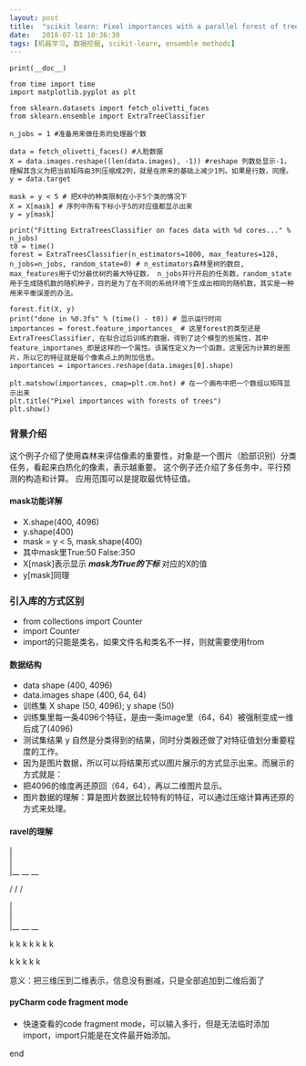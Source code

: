```yaml
---
layout: post
title:  "scikit learn: Pixel importances with a parallel forest of trees"
date:   2018-07-11 10:36:30
tags: [机器学习, 数据挖掘, scikit-learn, ensemble methods]
---
```


    print(__doc__)

    from time import time
    import matplotlib.pyplot as plt

    from sklearn.datasets import fetch_olivetti_faces
    from sklearn.ensemble import ExtraTreeClassifier

    n_jobs = 1 #准备用来做任务的处理器个数

    data = fetch_olivetti_faces() #人脸数据
    X = data.images.reshape((len(data.images), -1)) #reshape 列数处显示-1，理解其含义为把当前矩阵由3列压缩成2列，就是在原来的基础上减少1列。如果是行数，同理。
    y = data.target

    mask = y < 5 # 把X中的种类限制在小于5个类的情况下
    X = X[mask] # 序列中所有下标小于5的对应值都显示出来
    y = y[mask]

    print("Fitting ExtraTreesClassifier on faces data with %d cores..." % n_jobs)
    t0 = time()
    forest = ExtraTreesClassifier(n_estimators=1000, max_features=128, n_jobs=n_jobs, random_state=0) # n_estimators森林里树的数目, max_features用于切分最优树的最大特征数， n_jobs并行开启的任务数，random_state用于生成随机数的随机种子，目的是为了在不同的系统环境下生成出相同的随机数，其实是一种用来平衡误差的办法。

    forest.fit(X, y)
    print("done in %0.3fs" % (time() - t0)) # 显示运行时间
    importances = forest.feature_importances_ # 这里forest的类型还是ExtraTreesClassifier, 在拟合过后训练的数据，得到了这个模型的些属性，其中feature_importanes_即是这样的一个属性。该属性定义为一个函数，这里因为计算的是图片，所以它的特征就是每个像素点上的附加信息。
    importances = importances.reshape(data.images[0].shape)

    plt.matshow(importances, cmap=plt.cm.hot) # 在一个画布中把一个数组以矩阵显示出来
    plt.title("Pixel importances with forests of trees")
    plt.show()





### 背景介绍
这个例子介绍了使用森林来评估像素的重要性，对象是一个图片（脸部识别）分类任务，看起来白热化的像素，表示越重要。
这个例子还介绍了多任务中，平行预测的构造和计算。
应用范围可以是提取最优特征值。

#### mask功能详解
+ X.shape(400, 4096)
+ y.shape(400)
+ mask = y < 5, mask.shape(400)
+ 其中mask里True:50 False:350
+ X[mask]表示显示 ***mask为True的下标*** 对应的X的值
+ y[mask]同理

### 引入库的方式区别
+ from collections import Counter
+ import Counter
+ import的只能是类名，如果文件名和类名不一样，则就需要使用from

#### 数据结构
+ data shape (400, 4096)
+ data.images shape (400, 64, 64)
+ 训练集 X shape (50, 4096); y shape (50)
+ 训练集里每一条4096个特征，是由一条image里（64，64）被强制变成一维后成了(4096)
+ 测试集结果 y 自然是分类得到的结果，同时分类器还做了对特征值划分重要程度的工作。
+ 因为是图片数据，所以可以将结果形式以图片展示的方式显示出来。而展示的方式就是：
+ 把4096的维度再还原回（64，64），再以二维图片显示。
+ 图片数据的理解：算是图片数据比较特有的特征，可以通过压缩计算再还原的方式来处理。

#### ravel的理解

   \|<br>
   \|<br>
   \|__ __ __

  \/
 \/
\/

   \|<br>
   \|<br>
   \|__ __ __

  k
  k
  k k k
 k
k

  k
  k
  k k k

意义：把三维压到二维表示，信息没有删减，只是全部追加到二维后面了

#### pyCharm code fragment mode
+ 快速查看的code fragment mode，可以输入多行，但是无法临时添加import，import只能是在文件最开始添加。



end
